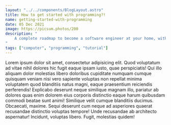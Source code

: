 ```yaml
---
layout: "../../components/BlogLayout.astro"
title: How to get started with programming?!
name: getting-started-with-programming
date: 05 Dec 2021
image: https://picsum.photos/200
description: "
    A complete roadmap to become a software engineer at your home, without a degree!
"
tags: ["computer", "programming", "tutorial"]
---
```


Lorem ipsum dolor sit amet, consectetur adipisicing elit. Quod
voluptatum ad vitae nihil dolores hic fugit eaque ipsam iusto, quae
perspiciatis! Qui illo aliquam dolor molestias libero doloribus
cupiditate numquam cumque quisquam veniam nisi vero sapiente voluptas
non repellat minima voluptatem quod blanditiis natus magni, eaque
praesentium reiciendis perferendis! Explicabo deserunt neque similique
magnam illo, pariatur ab dolores quas enim dolorem eius corporis
distinctio eaque harum quibusdam commodi beatae sunt animi! Similique
velit cumque blanditiis ducimus. Obcaecati, maxime. Sequi deserunt cum
neque ad asperiores quaerat recusandae distinctio voluptas tempore!
Unde recusandae ab architecto aspernatur! Incidunt, voluptas libero.
Fugit, molestias quidem!
